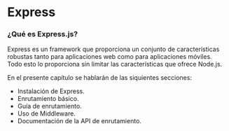 # Express

### ¿Qué es Express.js?

Express es un framework que proporciona un conjunto de características robustas tanto para aplicaciones web como para aplicaciones móviles. Todo esto lo proporciona sin limitar las características que ofrece Node.js.

En el presente capítulo se hablarán de las siquientes secciones:
  * Instalación de Express.
  * Enrutamiento básico.
  * Guía de enrutamiento.
  * Uso de Middleware.
  * Documentación de la API de enrutamiento.
